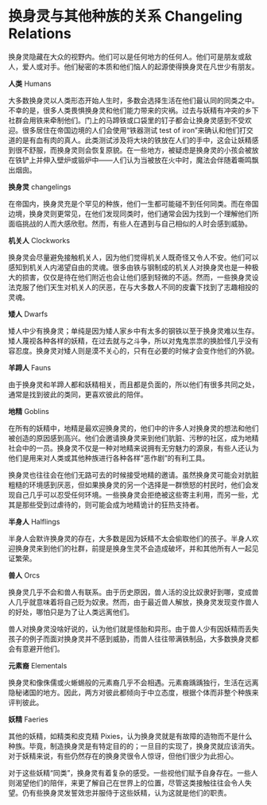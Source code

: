 # 换身灵与其他种族的关系 Changeling Relations

换身灵隐藏在大众的视野内。他们可以是任何地方的任何人。他们可是朋友或敌人，爱人或对手。他们秘密的本质和他们恼人的起源使得换身灵在凡世少有朋友。

**人类** Humans

大多数换身灵以人类形态开始人生时，多数会选择生活在他们最认同的同类之中。不幸的是，很多人类畏惧换身灵和他们能力带来的灾祸。过去与妖精有冲突的乡下社群会用铁来牵制他们。门上的马蹄铁或口袋里的钉子都会让换身灵感到不受欢迎。很多居住在帝国边境的人们会使用“铁器测试
test of
iron”来确认和他们打交道的是有血有肉的真人。此类测试涉及将大块的铁放在人们的手中，这会让妖精感到很不舒服，而换身灵则会恢复原貌。在一些地方，被疑虑是换身灵的小孩会被放在铁铲上并伸入壁炉或锻炉中——人们认为当被放在火中时，魔法会伴随着嘶鸣飘出烟囱。

**换身灵** changelings

在帝国内，换身灵充是个罕见的种族，他们一生都可能碰不到任何同类。而在帝国边境，换身灵则更常见，在他们发现同类时，他们通常会因为找到一个理解他们所面临挑战的人而大感欣慰。然而，有些人在遇到与自己相似的人时会感到威胁。

**机关人** Clockworks

换身灵会尽量避免接触机关人，因为他们觉得机关人既奇怪又令人不安。他们可以感知到机关人内渴望自由的灵魂。很多由铁与钢制成的机关人对换身灵也是一种极大的损害，仅仅是待在他们附近也会让他们感到轻微的不适。然而，一些换身灵设法克服了他们天生对机关人的厌恶，在与大多数人不同的皮囊下找到了志趣相投的灵魂。

**矮人** Dwarfs

矮人中少有换身灵；单纯是因为矮人家乡中有太多的钢铁以至于换身灵难以生存。矮人蔑视各种各样的妖精，在过去就与之斗争，所以对鬼鬼祟祟的换脸怪几乎没有容忍度。换身灵对矮人则是漠不关心的，只有在必要的时候才会变作他们的外貌。

**羊蹄人** Fauns

由于换身灵和羊蹄人都和妖精相关，而且都是负面的，所以他们有很多共同之处，通常是找到彼此的类同，更喜欢彼此的陪伴。

**地精** Goblins

在所有的妖精中，地精是最欢迎换身灵的，他们中的许多人对换身灵的想法和他们被创造的原因感到高兴。他们会邀请换身灵来到他们肮脏、污秽的社区，成为地精社会中的一员。换身灵不仅是一种对地精来说拥有无穷魅力的源泉，有些人还认为他们是用来对人类或其他种族进行各种各样“恶作剧”的有利工具。

换身灵也往往会在他们无路可去的时候接受地精的邀请。虽然换身灵可能会对肮脏粗糙的环境感到厌恶，但如果换身灵的另一个选择是一群愤怒的村民时，他们会发现自己几乎可以忍受任何环境。一些换身灵会拒绝被这些寄主利用，而另一些，尤其是那些受到过虐待的，则可能会成为地精诡计的狂热支持者。

**半身人** Halflings

半身人会默许换身灵的存在，大多数是因为妖精不太会偷取他们的孩子。半身人欢迎换身灵来到他们的社群，前提是换身生灵不会造成破坏，并和其他所有人一起见证繁荣。

**兽人** Orcs

换身灵几乎不会和兽人有联系。由于历史原因，兽人活的没比奴隶好到哪，变成兽人几乎就意味着将自己贬为奴隶。然而，由于最近兽人解放，换身灵发现变作兽人的好处，哪怕只是为了让人类远离他们。

兽人对换身灵没啥好说的，认为他们就是怪胎和异形。由于兽人少有因妖精而丢失孩子的例子而面对换身灵并不感到威胁，而兽人往往带满铁制品，大多数换身灵都会有意避开他们。

**元素裔** Elementals

换身灵和像侏儒或火蜥蜴般的元素裔几乎不会相遇。元素裔踽踽独行，生活在远离隐秘诸国的地方。因此，两方对彼此都倾向于中立态度，根据个体而非整个种族来评判彼此。

**妖精** Faeries

其他的妖精，如精类和皮克精
Pixies，认为换身灵就是有故障的造物而不是什么种族。毕竟，制造换身灵是有特定目的的；一旦目的实现了，换身灵就应该消失。对于妖精来说，有些仍然存在的换身灵很令人惊讶，但他们很少为此担心。

对于这些妖精“同类”，换身灵有着复杂的感受。一些视他们赋予自身存在。一些人则渴望他们的陪伴，来更了解自己在世界上的位置，尽管这类接触往往会令人失望。仍有些换身灵发誓效忠并服侍于这些妖精，认为这就是他们的职责。
